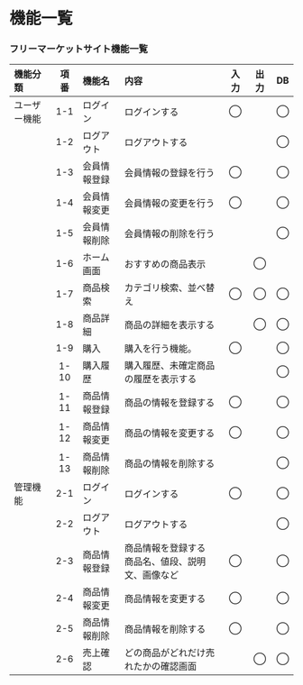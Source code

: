 # 機能一覧
### フリーマーケットサイト機能一覧

|機能分類|項番|機能名|内容|入力|出力|DB|
|:---|:---:|:---|:---|:---:|:---:|:---:|
|ユーザー機能|1-1|ログイン|ログインする|◯||◯|
||1-2|ログアウト|ログアウトする|||◯|
||1-3|会員情報登録|会員情報の登録を行う|◯||◯|
||1-4|会員情報変更|会員情報の変更を行う|◯||◯|
||1-5|会員情報削除|会員情報の削除を行う|||◯|
||1-6|ホーム画面|おすすめの商品表示||◯||
||1-7|商品検索|カテゴリ検索、並べ替え|◯|◯|◯|
||1-8|商品詳細|商品の詳細を表示する||◯|◯|
||1-9|購入|購入を行う機能。|◯||◯|
||1-10|購入履歴|購入履歴、未確定商品の履歴を表示する|||◯|
||1-11|商品情報登録|商品の情報を登録する|◯||◯|
||1-12|商品情報変更|商品の情報を変更する|◯||◯|
||1-13|商品情報削除|商品の情報を削除する|||◯|
|管理機能|2-1|ログイン|ログインする|◯||◯|
||2-2|ログアウト|ログアウトする|||◯|
||2-3|商品情報登録|商品情報を登録する<br>商品名、値段、説明文、画像など|◯||◯|
||2-4|商品情報変更|商品情報を変更する|◯||◯|
||2-5|商品情報削除|商品情報を削除する|◯||◯|
||2-6|売上確認|どの商品がどれだけ売れたかの確認画面||◯|◯|
